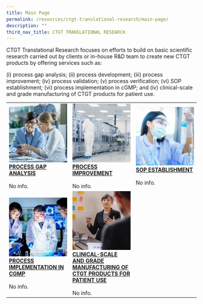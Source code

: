```yaml
---
title: Main Page
permalink: /resources/ctgt-translational-research/main-page/
description: ""
third_nav_title: CTGT TRANSLATIONAL RESEARCH
---
```

CTGT Translational Research focuses on efforts to build on basic scientific research carried out by clients or in-house R&amp;D team to create new CTGT products by offering services such as:

(i) process gap analysis; (ii) process development; (iii) process improvement; (iv) process validation; (v) process verification; (vi) SOP establishment; (vi) process implementation in cGMP; and (iv) clinical-scale and grade manufacturing of CTGT products for patient use.

<table>
	<tbody>
		<tr>
			<td style="width:33%">
				<img src="/images/Resources/CTGT%20Translational%20Research/shutterstock_1104131693.jpg">
				<br>
				<a href="/our-service-provision/regulatory-facilitation/regulatory-facilitation/">
				<b>PROCESS GAP ANALYSIS</b>
				</a>
				<br><br>
				No info.
			</td>
			<td style="width:33%">
				<img src="/images/Resources/CTGT%20Translational%20Research/shutterstock_1268263936.jpg">
				<br>
				<a href="/our-service-provision/regulatory-facilitation/regulatory-affair-life-cycle/">
				<b>PROCESS IMPROVEMENT</b>
				</a>
				<br><br>
				No info.
			</td>
			<td style="width:33%">
				<img src="/images/Resources/CTGT%20Translational%20Research/shutterstock_1190376445.jpg">
				<br>
				<a href="/our-service-provision/regulatory-facilitation/relevant-international-local-regulations/">
				<b>SOP ESTABLISHMENT</b>
				</a>
				<br><br>
				No info.
			</td>
		</tr>
		<tr>
			<td style="width:33%">
				<img src="/images/Resources/CTGT%20Translational%20Research/service-1-2.jpg">
				<br>
				<a href="/our-service-provision/regulatory-facilitation/relevant-international-local-regulations/">
				<b>PROCESS IMPLEMENTATION IN CGMP</b>
				</a>
				<br><br>
				No info.
			</td>
			<td style="width:33%">
				<img src="/images/Resources/CTGT%20Translational%20Research/shutterstock_519817903.jpg">
				<br>
				<a href="/our-service-provision/regulatory-facilitation/relevant-international-local-regulations/">
				<b> CLINICAL-SCALE AND GRADE MANUFACTURING OF CTGT PRODUCTS FOR PATIENT USE</b>
				</a>
				<br><br>
				No info.
			</td>
		</tr>
	</tbody>
	</table>